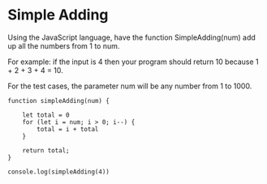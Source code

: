 
# Simple Adding
Using the JavaScript language, have the function SimpleAdding(num) add up all the numbers from 1 to num.

For example: if the input is 4 then your program should return 10 because 1 + 2 + 3 + 4 = 10.

For the test cases, the parameter num will be any number from 1 to 1000.

```
function simpleAdding(num) {

    let total = 0
    for (let i = num; i > 0; i--) {
        total = i + total
    }

    return total;
}

console.log(simpleAdding(4))
```
